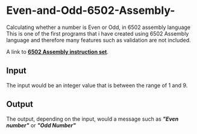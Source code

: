 # Even-and-Odd-6502-Assembly-
Calculating whether a number is Even or Odd, in 6502 assembly language
This is one of the first programs that i have created using 6502 Assembly language and therefore many features such as validation are not included. 

A link to **[6502 Assembly instruction set](http://www.obelisk.me.uk/6502/reference.html)**.

## Input
The input would be an integer value that is between the range of 1 and 9.

## Output 
The output, depending on the input, would a message such as ***"Even number"*** or ***"Odd Number"***
